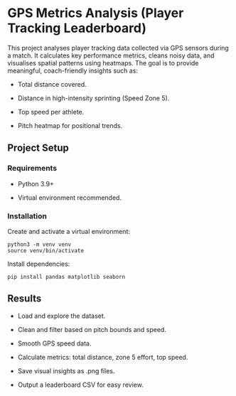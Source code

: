 # GPS Metrics Analysis (Player Tracking Leaderboard)

This project analyses player tracking data collected via GPS sensors during a match. It calculates key performance metrics, cleans noisy data, and visualises spatial patterns using heatmaps. The goal is to provide meaningful, coach-friendly insights such as:

- Total distance covered.  

- Distance in high-intensity sprinting (Speed Zone 5).

- Top speed per athlete.

- Pitch heatmap for positional trends.

## Project Setup

### Requirements

- Python 3.9+  

- Virtual environment recommended.

### Installation

Create and activate a virtual environment:

```
python3 -m venv venv
source venv/bin/activate
```

Install dependencies:

```
pip install pandas matplotlib seaborn
```

## Results

- Load and explore the dataset.

- Clean and filter based on pitch bounds and speed.

- Smooth GPS speed data.

- Calculate metrics: total distance, zone 5 effort, top speed.

- Save visual insights as .png files.

- Output a leaderboard CSV for easy review.